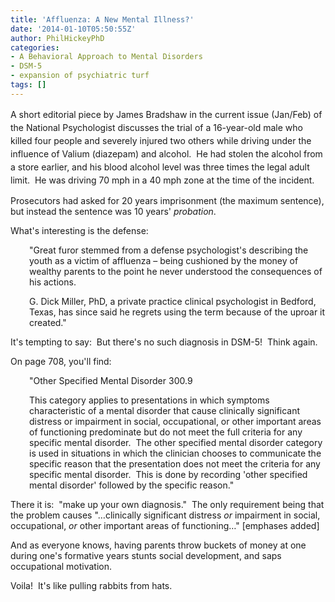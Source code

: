 ```yaml
---
title: 'Affluenza: A New Mental Illness?'
date: '2014-01-10T05:50:55Z'
author: PhilHickeyPhD
categories:
- A Behavioral Approach to Mental Disorders
- DSM-5
- expansion of psychiatric turf
tags: []
---
```


<span style="line-height: 1.5em;">A short editorial piece by James Bradshaw in the current issue (Jan/Feb) of the National Psychologist discusses the trial of a 16-year-old male who killed four people and severely injured two others while driving under the influence of Valium (diazepam) and alcohol.  He had stolen the alcohol from a store earlier, and his blood alcohol level was three times the legal adult limit.  He was driving 70 mph in a 40 mph zone at the time of the incident.</span>

Prosecutors had asked for 20 years imprisonment (the maximum sentence), but instead the sentence was 10 years' <i>probation</i>.

What's interesting is the defense:
<p style="padding-left: 30px;">"Great furor stemmed from a defense psychologist's describing the youth as a victim of affluenza – being cushioned by the money of wealthy parents to the point he never understood the consequences of his actions.</p>
<p style="padding-left: 30px;">G. Dick Miller, PhD, a private practice clinical psychologist in Bedford, Texas, has since said he regrets using the term because of the uproar it created."</p>
It's tempting to say:  But there's no such diagnosis in DSM-5!  Think again.

On page 708, you'll find:
<p style="padding-left: 30px;">"Other Specified Mental Disorder 300.9</p>
<p style="padding-left: 30px;">This category applies to presentations in which symptoms characteristic of a mental disorder that cause clinically significant distress or impairment in social, occupational, or other important areas of functioning predominate but do not meet the full criteria for any specific mental disorder.  The other specified mental disorder category is used in situations in which the clinician chooses to communicate the specific reason that the presentation does not meet the criteria for any specific mental disorder.  This is done by recording 'other specified mental disorder' followed by the specific reason."</p>
There it is:  "make up your own diagnosis."  The only requirement being that the problem causes "…clinically significant distress <i>or</i> impairment in social, occupational, <i>or</i> other important areas of functioning…" [emphases added]

And as everyone knows, having parents throw buckets of money at one during one's formative years stunts social development, and saps occupational motivation.

Voila!  It's like pulling rabbits from hats.